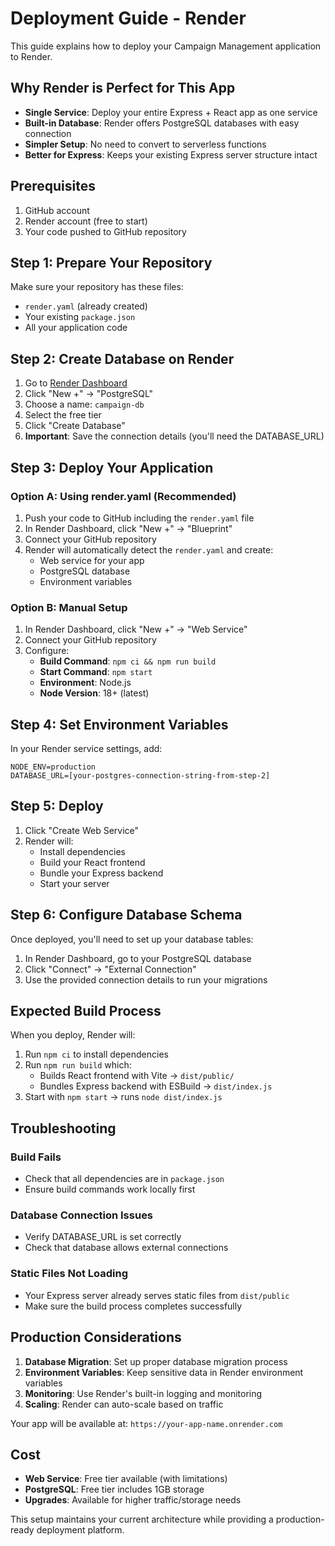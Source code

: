 # Deployment Guide - Render

This guide explains how to deploy your Campaign Management application to Render.

## Why Render is Perfect for This App

- **Single Service**: Deploy your entire Express + React app as one service
- **Built-in Database**: Render offers PostgreSQL databases with easy connection
- **Simpler Setup**: No need to convert to serverless functions
- **Better for Express**: Keeps your existing Express server structure intact

## Prerequisites

1. GitHub account
2. Render account (free to start)
3. Your code pushed to GitHub repository

## Step 1: Prepare Your Repository

Make sure your repository has these files:
- `render.yaml` (already created)
- Your existing `package.json` 
- All your application code

## Step 2: Create Database on Render

1. Go to [Render Dashboard](https://dashboard.render.com)
2. Click "New +" → "PostgreSQL"
3. Choose a name: `campaign-db`
4. Select the free tier
5. Click "Create Database"
6. **Important**: Save the connection details (you'll need the DATABASE_URL)

## Step 3: Deploy Your Application

### Option A: Using render.yaml (Recommended)

1. Push your code to GitHub including the `render.yaml` file
2. In Render Dashboard, click "New +" → "Blueprint"
3. Connect your GitHub repository
4. Render will automatically detect the `render.yaml` and create:
   - Web service for your app
   - PostgreSQL database
   - Environment variables

### Option B: Manual Setup

1. In Render Dashboard, click "New +" → "Web Service"
2. Connect your GitHub repository
3. Configure:
   - **Build Command**: `npm ci && npm run build`
   - **Start Command**: `npm start`
   - **Environment**: Node.js
   - **Node Version**: 18+ (latest)

## Step 4: Set Environment Variables

In your Render service settings, add:

```
NODE_ENV=production
DATABASE_URL=[your-postgres-connection-string-from-step-2]
```

## Step 5: Deploy

1. Click "Create Web Service"
2. Render will:
   - Install dependencies
   - Build your React frontend
   - Bundle your Express backend
   - Start your server

## Step 6: Configure Database Schema

Once deployed, you'll need to set up your database tables:

1. In Render Dashboard, go to your PostgreSQL database
2. Click "Connect" → "External Connection"
3. Use the provided connection details to run your migrations

## Expected Build Process

When you deploy, Render will:
1. Run `npm ci` to install dependencies
2. Run `npm run build` which:
   - Builds React frontend with Vite → `dist/public/`
   - Bundles Express backend with ESBuild → `dist/index.js`
3. Start with `npm start` → runs `node dist/index.js`

## Troubleshooting

### Build Fails
- Check that all dependencies are in `package.json`
- Ensure build commands work locally first

### Database Connection Issues
- Verify DATABASE_URL is set correctly
- Check that database allows external connections

### Static Files Not Loading
- Your Express server already serves static files from `dist/public`
- Make sure the build process completes successfully

## Production Considerations

1. **Database Migration**: Set up proper database migration process
2. **Environment Variables**: Keep sensitive data in Render environment variables
3. **Monitoring**: Use Render's built-in logging and monitoring
4. **Scaling**: Render can auto-scale based on traffic

Your app will be available at: `https://your-app-name.onrender.com`

## Cost

- **Web Service**: Free tier available (with limitations)
- **PostgreSQL**: Free tier includes 1GB storage
- **Upgrades**: Available for higher traffic/storage needs

This setup maintains your current architecture while providing a production-ready deployment platform.